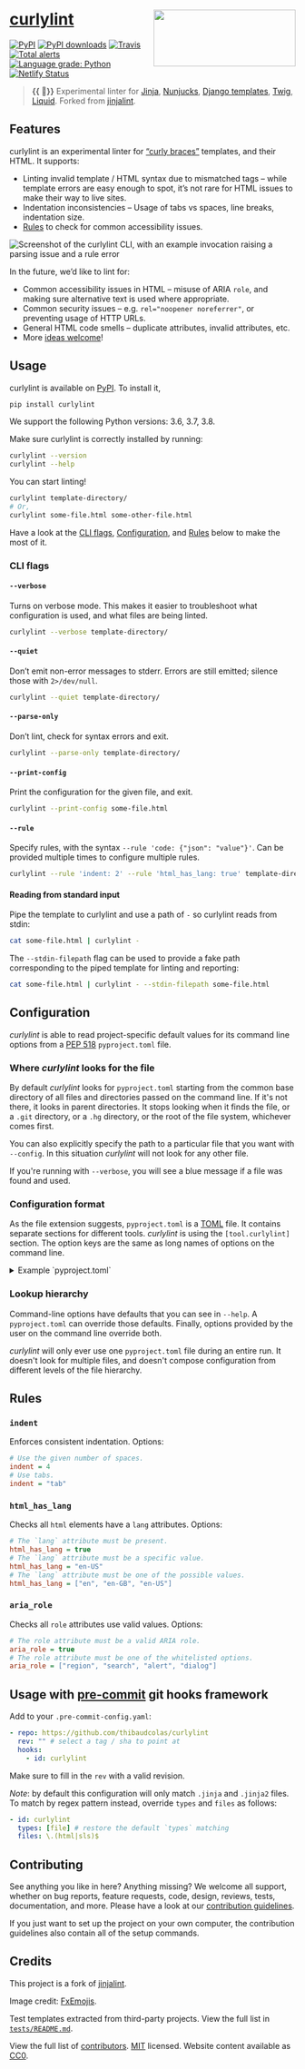 # [curlylint](https://pypi.org/project/curlylint/) [<img src="https://raw.githubusercontent.com/thibaudcolas/curlylint/master/.github/curlylint-logo.svg?sanitize=true" width="250" height="100" align="right" alt="">](https://pypi.org/project/curlylint/)

[![PyPI](https://img.shields.io/pypi/v/curlylint.svg)](https://pypi.org/project/curlylint/) [![PyPI downloads](https://img.shields.io/pypi/dm/curlylint.svg)](https://pypi.org/project/curlylint/) [![Travis](https://travis-ci.com/thibaudcolas/curlylint.svg?branch=master)](https://travis-ci.com/thibaudcolas/curlylint) [![Total alerts](https://img.shields.io/lgtm/alerts/g/thibaudcolas/curlylint.svg?logo=lgtm&logoWidth=18)](https://lgtm.com/projects/g/thibaudcolas/curlylint/alerts/) [![Language grade: Python](https://img.shields.io/lgtm/grade/python/g/thibaudcolas/curlylint.svg?logo=lgtm&logoWidth=18)](https://lgtm.com/projects/g/thibaudcolas/curlylint/context:python) [![Netlify Status](https://api.netlify.com/api/v1/badges/6830546d-b21d-4067-9ca2-7288b4aedbaa/deploy-status)](https://app.netlify.com/sites/elegant-engelbart-bc2c51/deploys)

> **{{ 🎀}}** Experimental linter for [Jinja](https://jinja.palletsprojects.com/), [Nunjucks](https://mozilla.github.io/nunjucks/), [Django templates](https://docs.djangoproject.com/en/dev/topics/templates/), [Twig](https://twig.symfony.com/), [Liquid](https://shopify.github.io/liquid/).
> Forked from [jinjalint](https://github.com/motet-a/jinjalint).

## Features

curlylint is an experimental linter for [“curly braces”](tests/README.md) templates, and their HTML. It supports:

- Linting invalid template / HTML syntax due to mismatched tags – while template errors are easy enough to spot, it’s not rare for HTML issues to make their way to live sites.
- Indentation inconsistencies – Usage of tabs vs spaces, line breaks, indentation size.
- [Rules](#rules) to check for common accessibility issues.

![Screenshot of the curlylint CLI, with an example invocation raising a parsing issue and a rule error](.github/curlylint-screenshot.png)

In the future, we’d like to lint for:

- Common accessibility issues in HTML – misuse of ARIA `role`, and making sure alternative text is used where appropriate.
- Common security issues – e.g. `rel="noopener noreferrer"`, or preventing usage of HTTP URLs.
- General HTML code smells – duplicate attributes, invalid attributes, etc.
- More [ideas welcome](docs/README.md)!

## Usage

curlylint is available on [PyPI](<(https://pypi.org/project/curlylint/)>). To install it,

```sh
pip install curlylint
```

We support the following Python versions: 3.6, 3.7, 3.8.

Make sure curlylint is correctly installed by running:

```sh
curlylint --version
curlylint --help
```

You can start linting!

```sh
curlylint template-directory/
# Or,
curlylint some-file.html some-other-file.html
```

Have a look at the [CLI flags](#cli-flags), [Configuration](#configuration), and [Rules](#rules) below to make the most of it.

### CLI flags

#### `--verbose`

Turns on verbose mode. This makes it easier to troubleshoot what configuration is used, and what files are being linted.

```sh
curlylint --verbose template-directory/
```

#### `--quiet`

Don’t emit non-error messages to stderr. Errors are still emitted; silence those with `2>/dev/null`.

```sh
curlylint --quiet template-directory/
```

#### `--parse-only`

Don’t lint, check for syntax errors and exit.

```sh
curlylint --parse-only template-directory/
```

#### `--print-config`

Print the configuration for the given file, and exit.

```sh
curlylint --print-config some-file.html
```

#### `--rule`

Specify rules, with the syntax `--rule 'code: {"json": "value"}'`. Can be provided multiple times to configure multiple rules.

```sh
curlylint --rule 'indent: 2' --rule 'html_has_lang: true' template-directory/
```

#### Reading from standard input

Pipe the template to curlylint and use a path of `-` so curlylint reads from stdin:

```sh
cat some-file.html | curlylint -
```

The `--stdin-filepath` flag can be used to provide a fake path corresponding to the piped template for linting and reporting:

```sh
cat some-file.html | curlylint - --stdin-filepath some-file.html
```

## Configuration

_curlylint_ is able to read project-specific default values for its command line options from a [PEP 518](https://www.python.org/dev/peps/pep-0518/) `pyproject.toml` file.

### Where _curlylint_ looks for the file

By default _curlylint_ looks for `pyproject.toml` starting from the common base directory of all files and directories passed on the command line. If it's not there, it looks in parent directories. It stops looking when it finds the file, or a `.git` directory, or a `.hg` directory, or the root of the file system, whichever comes first.

You can also explicitly specify the path to a particular file that you want with `--config`. In this situation _curlylint_ will not look for any other file.

If you're running with `--verbose`, you will see a blue message if a file was found and used.

### Configuration format

As the file extension suggests, `pyproject.toml` is a
[TOML](https://github.com/toml-lang/toml) file. It contains separate sections for
different tools. _curlylint_ is using the `[tool.curlylint]` section. The option keys are the same as long names of options on the command line.

<details>

<summary>Example `pyproject.toml`</summary>

```ini
[tool.curlylint]
# Specify additional Jinja elements which can wrap HTML here. You
# don't neet to specify simple elements which can't wrap anything like
# {% extends %} or {% include %}.
jinja-custom-elements-names = [
  ["cache", "endcache"],
  ["captureas", "endcaptureas"]
]
include = '\.(html|jinja)$'
exclude = '''
(
  /(
      \.eggs           # exclude a few common directories in the root of the project
    | \.git
    | \.venv
    | build
    | dist
  )/
  | webpack-stats.html # also separately exclude a file named webpack-stats.html in the root of the project
)
'''

[tool.curlylint.rules]
# How many spaces
indent = 4
html_has_lang = 'en-GB'
```

</details>

### Lookup hierarchy

Command-line options have defaults that you can see in `--help`. A `pyproject.toml` can override those defaults. Finally, options provided by the user on the command line override both.

_curlylint_ will only ever use one `pyproject.toml` file during an entire run. It doesn't look for multiple files, and doesn't compose configuration from different levels of the file hierarchy.

## Rules

### `indent`

Enforces consistent indentation. Options:

```ini
# Use the given number of spaces.
indent = 4
# Use tabs.
indent = "tab"
```

### `html_has_lang`

Checks all `html` elements have a `lang` attributes. Options:

```ini
# The `lang` attribute must be present.
html_has_lang = true
# The `lang` attribute must be a specific value.
html_has_lang = "en-US"
# The `lang` attribute must be one of the possible values.
html_has_lang = ["en", "en-GB", "en-US"]
```

### `aria_role`

Checks all `role` attributes use valid values. Options:

```ini
# The role attribute must be a valid ARIA role.
aria_role = true
# The role attribute must be one of the whitelisted options.
aria_role = ["region", "search", "alert", "dialog"]
```

## Usage with [pre-commit](https://pre-commit.com) git hooks framework

Add to your `.pre-commit-config.yaml`:

```yaml
- repo: https://github.com/thibaudcolas/curlylint
  rev: "" # select a tag / sha to point at
  hooks:
    - id: curlylint
```

Make sure to fill in the `rev` with a valid revision.

_Note_: by default this configuration will only match `.jinja` and `.jinja2`
files. To match by regex pattern instead, override `types` and `files` as
follows:

```yaml
- id: curlylint
  types: [file] # restore the default `types` matching
  files: \.(html|sls)$
```

## Contributing

See anything you like in here? Anything missing? We welcome all support, whether on bug reports, feature requests, code, design, reviews, tests, documentation, and more. Please have a look at our [contribution guidelines](CONTRIBUTING.md).

If you just want to set up the project on your own computer, the contribution guidelines also contain all of the setup commands.

## Credits

This project is a fork of [jinjalint](https://github.com/motet-a/jinjalint).

Image credit: [FxEmojis](https://github.com/mozilla/fxemoji).

Test templates extracted from third-party projects. View the full list in [`tests/README.md`](tests/README.md).

View the full list of [contributors](https://github.com/thibaudcolas/curlylint/graphs/contributors). [MIT](https://github.com/thibaudcolas/curlylint/blob/master/LICENSE) licensed. Website content available as [CC0](https://creativecommons.org/share-your-work/public-domain/cc0/).

